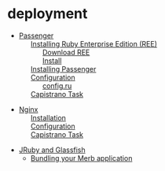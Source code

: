# deployment

 <ul class='toc'><li><a href='/es/deployment/passenger'>Passenger</a><ul style='list-style: none;'><li><a href='/es/deployment/passenger#installing_ruby_enterprise_edition_ree'>Installing Ruby Enterprise Edition (REE)</a><ul style='list-style: none;'><li><a href='/es/deployment/passenger#download_ree'>Download REE</a></li><li><a href='/es/deployment/passenger#install'>Install</a></li></ul></li><li><a href='/es/deployment/passenger#installing_passenger'>Installing Passenger</a></li><li><a href='/es/deployment/passenger#configuration'>Configuration</a><ul style='list-style: none;'><li><a href='/es/deployment/passenger#configru'>config.ru</a></li></ul></li><li><a href='/es/deployment/passenger#capistrano_task'>Capistrano Task</a></li></ul></li></ul>

<ul class='toc'><li><a href='/es/deployment/nginx'>Nginx</a><ul style='list-style: none;'><li><a href='/es/deployment/nginx#installation'>Installation</a></li><li><a href='/es/deployment/nginx#configuration'>Configuration</a></li><li><a href='/es/deployment/nginx#capistrano_task'>Capistrano Task</a></li></ul></li></ul>

<ul class='toc'><li><a href='/es/deployment/jruby'>JRuby and Glassfish</a><ul style='list-style: none;'/></li></ul>

<ul class='toc'><li><a href='/es/deployment/bundle'>Bundling your Merb application</a><ul style='list-style: none;'/></li></ul> 